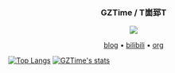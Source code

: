 <h3 align="center"> GZTime / T崮郅T</h3>

<div style="text-align:center;width:100%">
  <img src="https://avatars2.githubusercontent.com/u/28180262?s=120"></img>
</div>

<p align="center">
  <a href="https://blog.gztime.cc/">blog</a> •
  <a href="https://space.bilibili.com/14793124">bilibili</a> •
  <a href="https://github.com/manim-kindergarten">org</a>
</p>

[![Top Langs](https://github-readme-stats.vercel.app/api/top-langs/?username=GZTimeWalker&hide=html&count_private=true)](https://github.com/GZTimeWalker)
[![GZTime's stats](https://github-readme-stats.vercel.app/api?username=GZTimeWalker&show_icons=true&count_private=true&line_height=27)](https://github.com/GZTimeWalker)

<!--
**GZTimeWalker/GZTimeWalker** is a ✨ _special_ ✨ repository because its `README.md` (this file) appears on your GitHub profile.

Here are some ideas to get you started:

- 🔭 I’m currently working on ...
- 🌱 I’m currently learning ...
- 👯 I’m looking to collaborate on ...
- 🤔 I’m looking for help with ...
- 💬 Ask me about ...
- 📫 How to reach me: ...
- 😄 Pronouns: ...
- ⚡ Fun fact: ...
-->
